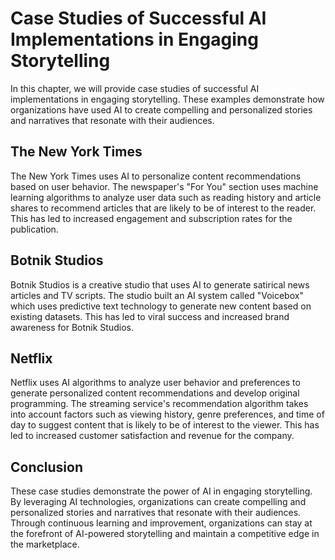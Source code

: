 Case Studies of Successful AI Implementations in Engaging Storytelling
=================================================================================================================================

In this chapter, we will provide case studies of successful AI implementations in engaging storytelling. These examples demonstrate how organizations have used AI to create compelling and personalized stories and narratives that resonate with their audiences.

The New York Times
------------------

The New York Times uses AI to personalize content recommendations based on user behavior. The newspaper's "For You" section uses machine learning algorithms to analyze user data such as reading history and article shares to recommend articles that are likely to be of interest to the reader. This has led to increased engagement and subscription rates for the publication.

Botnik Studios
--------------

Botnik Studios is a creative studio that uses AI to generate satirical news articles and TV scripts. The studio built an AI system called "Voicebox" which uses predictive text technology to generate new content based on existing datasets. This has led to viral success and increased brand awareness for Botnik Studios.

Netflix
-------

Netflix uses AI algorithms to analyze user behavior and preferences to generate personalized content recommendations and develop original programming. The streaming service's recommendation algorithm takes into account factors such as viewing history, genre preferences, and time of day to suggest content that is likely to be of interest to the viewer. This has led to increased customer satisfaction and revenue for the company.

Conclusion
----------

These case studies demonstrate the power of AI in engaging storytelling. By leveraging AI technologies, organizations can create compelling and personalized stories and narratives that resonate with their audiences. Through continuous learning and improvement, organizations can stay at the forefront of AI-powered storytelling and maintain a competitive edge in the marketplace.
